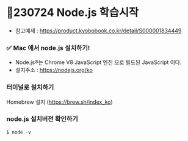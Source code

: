 # 🤔230724 Node.js 학습시작 
 - 참고예제 : https://product.kyobobook.co.kr/detail/S000001834449

### ✅ Mac 에서 node.js 설치하기!
* Node.js®는 Chrome V8 JavaScript 엔진 으로 빌드된 JavaScript 이다.
* 설치주소 : 
https://nodejs.org/ko

### 터미널로 설치하기
Homebrew 설치 (https://brew.sh/index_ko)


### node.js 설치버전 확인하기
	$ node -v 


 


